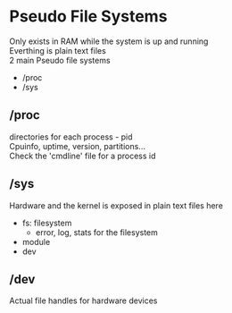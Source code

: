 # Pseudo File Systems

Only exists in RAM while the system is up and running  
Everthing is plain text files  
2 main Pseudo file systems  
- /proc
- /sys

## /proc
directories for each process - pid  
Cpuinfo, uptime, version, partitions...  
Check the 'cmdline' file for a process id  

## /sys
Hardware and the kernel is exposed in plain text files here  
- fs: filesystem 
    - error, log, stats for the filesystem
- module
- dev

## /dev
Actual file handles for hardware devices




